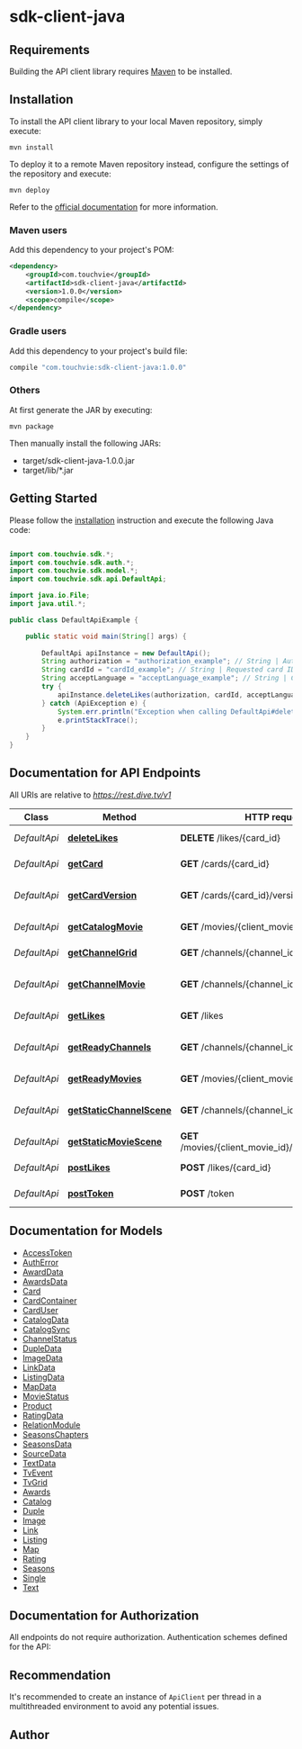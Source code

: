 # sdk-client-java

## Requirements

Building the API client library requires [Maven](https://maven.apache.org/) to be installed.

## Installation

To install the API client library to your local Maven repository, simply execute:

```shell
mvn install
```

To deploy it to a remote Maven repository instead, configure the settings of the repository and execute:

```shell
mvn deploy
```

Refer to the [official documentation](https://maven.apache.org/plugins/maven-deploy-plugin/usage.html) for more information.

### Maven users

Add this dependency to your project's POM:

```xml
<dependency>
    <groupId>com.touchvie</groupId>
    <artifactId>sdk-client-java</artifactId>
    <version>1.0.0</version>
    <scope>compile</scope>
</dependency>
```

### Gradle users

Add this dependency to your project's build file:

```groovy
compile "com.touchvie:sdk-client-java:1.0.0"
```

### Others

At first generate the JAR by executing:

    mvn package

Then manually install the following JARs:

* target/sdk-client-java-1.0.0.jar
* target/lib/*.jar

## Getting Started

Please follow the [installation](#installation) instruction and execute the following Java code:

```java

import com.touchvie.sdk.*;
import com.touchvie.sdk.auth.*;
import com.touchvie.sdk.model.*;
import com.touchvie.sdk.api.DefaultApi;

import java.io.File;
import java.util.*;

public class DefaultApiExample {

    public static void main(String[] args) {
        
        DefaultApi apiInstance = new DefaultApi();
        String authorization = "authorization_example"; // String | Authorization token ('Bearer <token>')
        String cardId = "cardId_example"; // String | Requested card ID
        String acceptLanguage = "acceptLanguage_example"; // String | Client locale, as language-country
        try {
            apiInstance.deleteLikes(authorization, cardId, acceptLanguage);
        } catch (ApiException e) {
            System.err.println("Exception when calling DefaultApi#deleteLikes");
            e.printStackTrace();
        }
    }
}

```

## Documentation for API Endpoints

All URIs are relative to *https://rest.dive.tv/v1*

Class | Method | HTTP request | Description
------------ | ------------- | ------------- | -------------
*DefaultApi* | [**deleteLikes**](docs/DefaultApi.md#deleteLikes) | **DELETE** /likes/{card_id} | Delete card like
*DefaultApi* | [**getCard**](docs/DefaultApi.md#getCard) | **GET** /cards/{card_id} | Full card detail
*DefaultApi* | [**getCardVersion**](docs/DefaultApi.md#getCardVersion) | **GET** /cards/{card_id}/versions/{version} | Full card detail with version
*DefaultApi* | [**getCatalogMovie**](docs/DefaultApi.md#getCatalogMovie) | **GET** /movies/{client_movie_id} | Movie catalog info
*DefaultApi* | [**getChannelGrid**](docs/DefaultApi.md#getChannelGrid) | **GET** /channels/{channel_id}/grid | Channel events grid
*DefaultApi* | [**getChannelMovie**](docs/DefaultApi.md#getChannelMovie) | **GET** /channels/{channel_id} | Channel movie catalog info
*DefaultApi* | [**getLikes**](docs/DefaultApi.md#getLikes) | **GET** /likes | Get card likes
*DefaultApi* | [**getReadyChannels**](docs/DefaultApi.md#getReadyChannels) | **GET** /channels/{channel_id_list}/ready | Channel sync availability
*DefaultApi* | [**getReadyMovies**](docs/DefaultApi.md#getReadyMovies) | **GET** /movies/{client_movie_id_list}/ready | Movie sync availability
*DefaultApi* | [**getStaticChannelScene**](docs/DefaultApi.md#getStaticChannelScene) | **GET** /channels/{channel_id}/static | Static channel scene
*DefaultApi* | [**getStaticMovieScene**](docs/DefaultApi.md#getStaticMovieScene) | **GET** /movies/{client_movie_id}/static/{timestamp} | Static VOD scene
*DefaultApi* | [**postLikes**](docs/DefaultApi.md#postLikes) | **POST** /likes/{card_id} | Add card like
*DefaultApi* | [**postToken**](docs/DefaultApi.md#postToken) | **POST** /token | Token endpoint


## Documentation for Models

 - [AccessToken](docs/AccessToken.md)
 - [AuthError](docs/AuthError.md)
 - [AwardData](docs/AwardData.md)
 - [AwardsData](docs/AwardsData.md)
 - [Card](docs/Card.md)
 - [CardContainer](docs/CardContainer.md)
 - [CardUser](docs/CardUser.md)
 - [CatalogData](docs/CatalogData.md)
 - [CatalogSync](docs/CatalogSync.md)
 - [ChannelStatus](docs/ChannelStatus.md)
 - [DupleData](docs/DupleData.md)
 - [ImageData](docs/ImageData.md)
 - [LinkData](docs/LinkData.md)
 - [ListingData](docs/ListingData.md)
 - [MapData](docs/MapData.md)
 - [MovieStatus](docs/MovieStatus.md)
 - [Product](docs/Product.md)
 - [RatingData](docs/RatingData.md)
 - [RelationModule](docs/RelationModule.md)
 - [SeasonsChapters](docs/SeasonsChapters.md)
 - [SeasonsData](docs/SeasonsData.md)
 - [SourceData](docs/SourceData.md)
 - [TextData](docs/TextData.md)
 - [TvEvent](docs/TvEvent.md)
 - [TvGrid](docs/TvGrid.md)
 - [Awards](docs/Awards.md)
 - [Catalog](docs/Catalog.md)
 - [Duple](docs/Duple.md)
 - [Image](docs/Image.md)
 - [Link](docs/Link.md)
 - [Listing](docs/Listing.md)
 - [Map](docs/Map.md)
 - [Rating](docs/Rating.md)
 - [Seasons](docs/Seasons.md)
 - [Single](docs/Single.md)
 - [Text](docs/Text.md)


## Documentation for Authorization

All endpoints do not require authorization.
Authentication schemes defined for the API:

## Recommendation

It's recommended to create an instance of `ApiClient` per thread in a multithreaded environment to avoid any potential issues.

## Author



